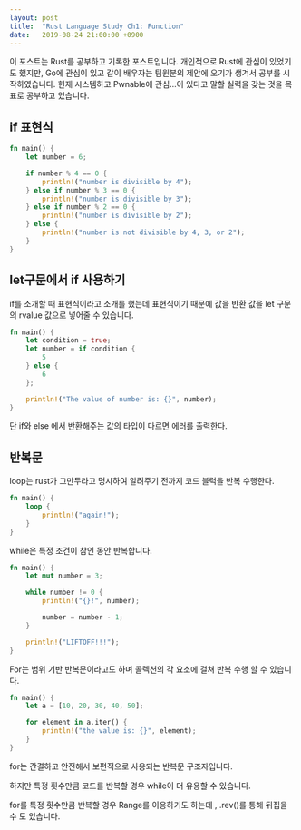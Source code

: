 ```yaml
---
layout: post 
title:  "Rust Language Study Ch1: Function"
date:   2019-08-24 21:00:00 +0900
---
```


이 포스트는 Rust를 공부하고 기록한 포스트입니다. 개인적으로 Rust에 관심이 있었기도 했지만, Go에 관심이 있고 같이 배우자는 팀원분의 제안에 오기가 생겨서 공부를 시작하였습니다. 현재 시스템하고 Pwnable에 관심…이 있다고 말할 실력을 갖는 것을 목표로 공부하고 있습니다.

## if 표현식

```rust
fn main() {
    let number = 6;

    if number % 4 == 0 {
        println!("number is divisible by 4");
    } else if number % 3 == 0 {
        println!("number is divisible by 3");
    } else if number % 2 == 0 {
        println!("number is divisible by 2");
    } else {
        println!("number is not divisible by 4, 3, or 2");
    }
}
```

## let구문에서 if 사용하기

if를 소개할 때 표현식이라고 소개를 했는데 표현식이기 때문에 값을 반환 값을 let 구문의 rvalue 값으로 넣어줄 수 있습니다.

```rust
fn main() {
    let condition = true;
    let number = if condition {
        5
    } else {
        6
    };

    println!("The value of number is: {}", number);
}
```

단 if와 else 에서 반환해주는 값의 타입이 다르면 에러를 출력한다.



## 반복문

loop는 rust가 그만두라고 명시하여 알려주기 전까지 코드 블럭을 반복 수행한다.

```rust
fn main() {
    loop {
        println!("again!");
    }
}
```



while은 특정 조건이 참인 동안 반복합니다.

```rust
fn main() {
    let mut number = 3;

    while number != 0 {
        println!("{}!", number);

        number = number - 1;
    }

    println!("LIFTOFF!!!");
}
```

For는 범위 기반 반복문이라고도 하며 콜렉션의 각 요소에 걸쳐 반복 수행 할 수 있습니다.

```rust
fn main() {
    let a = [10, 20, 30, 40, 50];

    for element in a.iter() {
        println!("the value is: {}", element);
    }
}
```

for는 간결하고 안전해서 보편적으로 사용되는 반복문 구조자입니다.

하지만 특정 횟수만큼 코드를 반복할 경우 while이 더 유용할 수 있습니다.

for를 특정 횟수만큼 반복할 경우 Range를 이용하기도 하는데 , .rev()를 통해 뒤집을 수 도 있습니다.

